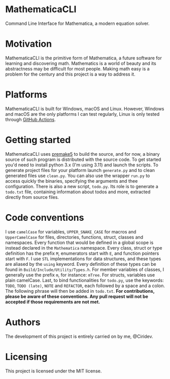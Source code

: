 # MathematicaCLI
Command Line Interface for Mathematica, a modern equation solver.

# Motivation
MathematicaCLI is the primitive form of Mathematica, a future software for learning and discovering math.
Mathematics is a world of beauty and its abstractness may be difficult for most people. Making math easy
is a problem for the century and this project is a way to address it.

# Platforms
MathematicaCLI is built for Windows, macOS and Linux. However, Windows and macOS are the only platforms I can test regularly,
Linux is only tested through [GitHub Actions](https://github.com/ZeXo-Softwares/MathematicaCLI/actions).

# Getting started
MathematicaCLI uses [premake5](https://premake.github.io) to build the source, and for now, a binary source of such program is distributed with the source code.
To get started you'd need to install python 3.x (I'm using 3.11) and launch the scripts.
To generate project files for your platform launch `generate.py` and to clean generated files use `clean.py`. You can also use the wrapper `run.py`
to access quickly the binaries, specifying the arguments and thee configuration. There is also a new script, `todo.py`. Its role is to generate a `todo.txt` file, containing information about todos and more, extracted directly from source files.

# Code conventions
I use `camelCase` for variables, `UPPER_SNAKE_CASE` for macros and `UpperCamelCase` for files, directories, functions, struct, classes and namespaces. Every function that would be defined in a global scope is instead declared in the `Mathematica` namespace. Every class, struct or type definition has the prefix `M`, enumerators start with `E`, and function pointers start with `F`. I use `STL` implementations for data structures, and these types are aliased by the `using` keyword. Every definition of these types can be found in `Build/Include/Utility/Types.h`. For member variables of classes, I generally use the prefix `m`, for instance: `mTree`. For structs, variables use plain camelCase. Last, to bind functionalities for `todo.py`, use the keywords: `TODO`, `TODO (late)`, `NOTE` and `REFACTOR`, each followed by a space and a colon. The following phrase will then be added in `todo.txt`.
**For contributions, please be aware of these conventions. Any pull request will not be accepted if those requirements are not met.**

# Authors
The development of this project is entirely carried on by me, @Ciridev.

# Licensing
This project is licensed under the MIT license.
